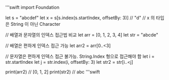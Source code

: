 '''swift
import Foundation

let s = "abcdef"
let x = s[s.index(s.startIndex, offsetBy: 3)]	// "d"
// x 의 타입은 String 이 아닌 Character

// 배열과 문자열의 인덱스 접근법 비교
let arr = [0, 1, 2, 3, 4]
let str = "abcde"

// 배열은 편하게 인덱스 접근 가능
let arr2 = arr[0..<3]

// 문자열은 편하게 인덱스 접근 불가능. String.Index 형으로 접근해야 함
let i = str.startIndex
let j = str.index(i, offsetBy: 3)
let str2 = str[i..<j]

print(arr2) // [0, 1, 2]
print(str2) // abc
'''swift
